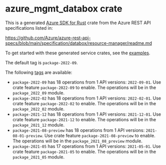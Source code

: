 # azure_mgmt_databox crate

This is a generated [Azure SDK for Rust](https://github.com/Azure/azure-sdk-for-rust) crate from the Azure REST API specifications listed in:

https://github.com/Azure/azure-rest-api-specs/blob/main/specification/databox/resource-manager/readme.md

To get started with these generated service crates, see the [examples](https://github.com/Azure/azure-sdk-for-rust/blob/main/services/README.md#examples).

The default tag is `package-2022-09`.

The following [tags](https://github.com/Azure/azure-sdk-for-rust/blob/main/services/tags.md) are available:

- `package-2022-09` has 18 operations from 1 API versions: `2022-09-01`. Use crate feature `package-2022-09` to enable. The operations will be in the `package_2022_09` module.
- `package-2022-02` has 18 operations from 1 API versions: `2022-02-01`. Use crate feature `package-2022-02` to enable. The operations will be in the `package_2022_02` module.
- `package-2021-12` has 18 operations from 1 API versions: `2021-12-01`. Use crate feature `package-2021-12` to enable. The operations will be in the `package_2021_12` module.
- `package-2021-08-preview` has 18 operations from 1 API versions: `2021-08-01-preview`. Use crate feature `package-2021-08-preview` to enable. The operations will be in the `package_2021_08_preview` module.
- `package-2021-05` has 17 operations from 1 API versions: `2021-05-01`. Use crate feature `package-2021-05` to enable. The operations will be in the `package_2021_05` module.